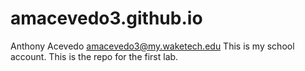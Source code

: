 # amacevedo3.github.io
Anthony Acevedo
amacevedo3@my.waketech.edu
This is my school account.
This is the repo for the first lab.
